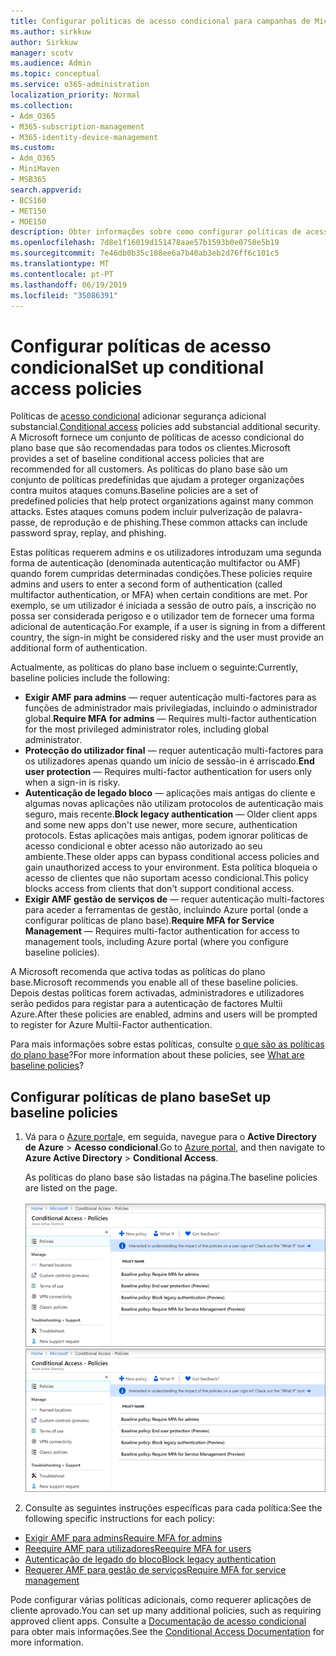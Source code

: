 ```yaml
---
title: Configurar políticas de acesso condicional para campanhas de Microsoft 365
ms.author: sirkkuw
author: Sirkkuw
manager: scotv
ms.audience: Admin
ms.topic: conceptual
ms.service: o365-administration
localization_priority: Normal
ms.collection:
- Adm_O365
- M365-subscription-management
- M365-identity-device-management
ms.custom:
- Adm_O365
- MiniMaven
- MSB365
search.appverid:
- BCS160
- MET150
- MOE150
description: Obter informações sobre como configurar políticas de acesso condicional para Microsoft 365 campanhas.
ms.openlocfilehash: 7d8e1f16019d151478aae57b1593b0e0758e5b19
ms.sourcegitcommit: 7e46db0b35c188ee6a7b40ab3eb2d76ff6c101c5
ms.translationtype: MT
ms.contentlocale: pt-PT
ms.lasthandoff: 06/19/2019
ms.locfileid: "35086391"
---
```

# <a name="set-up-conditional-access-policies"></a><span data-ttu-id="37c18-103">Configurar políticas de acesso condicional</span><span class="sxs-lookup"><span data-stu-id="37c18-103">Set up conditional access policies</span></span>

<span data-ttu-id="37c18-104">Políticas de [acesso condicional](https://docs.microsoft.com/azure/active-directory/conditional-access/overview) adicionar segurança adicional substancial.</span><span class="sxs-lookup"><span data-stu-id="37c18-104">[Conditional access](https://docs.microsoft.com/azure/active-directory/conditional-access/overview) policies add substancial additional security.</span></span> <span data-ttu-id="37c18-105">A Microsoft fornece um conjunto de políticas de acesso condicional do plano base que são recomendadas para todos os clientes.</span><span class="sxs-lookup"><span data-stu-id="37c18-105">Microsoft provides a set of baseline conditional access policies that are recommended for all customers.</span></span> <span data-ttu-id="37c18-106">As políticas do plano base são um conjunto de políticas predefinidas que ajudam a proteger organizações contra muitos ataques comuns.</span><span class="sxs-lookup"><span data-stu-id="37c18-106">Baseline policies are a set of predefined policies that help protect organizations against many common attacks.</span></span> <span data-ttu-id="37c18-107">Estes ataques comuns podem incluir pulverização de palavra-passe, de reprodução e de phishing.</span><span class="sxs-lookup"><span data-stu-id="37c18-107">These common attacks can include password spray, replay, and phishing.</span></span>

<span data-ttu-id="37c18-108">Estas políticas requerem admins e os utilizadores introduzam uma segunda forma de autenticação (denominada autenticação multifactor ou AMF) quando forem cumpridas determinadas condições.</span><span class="sxs-lookup"><span data-stu-id="37c18-108">These policies require admins and users to enter a second form of authentication (called multifactor authentication, or MFA) when certain conditions are met.</span></span> <span data-ttu-id="37c18-109">Por exemplo, se um utilizador é iniciada a sessão de outro país, a inscrição no possa ser considerada perigoso e o utilizador tem de fornecer uma forma adicional de autenticação.</span><span class="sxs-lookup"><span data-stu-id="37c18-109">For example, if a user is signing in from a different country, the sign-in might be considered risky and the user must provide an additional form of authentication.</span></span> 

<span data-ttu-id="37c18-110">Actualmente, as políticas do plano base incluem o seguinte:</span><span class="sxs-lookup"><span data-stu-id="37c18-110">Currently, baseline policies include the following:</span></span>
- <span data-ttu-id="37c18-111">**Exigir AMF para admins** — requer autenticação multi-factores para as funções de administrador mais privilegiadas, incluindo o administrador global.</span><span class="sxs-lookup"><span data-stu-id="37c18-111">**Require MFA for admins** — Requires multi-factor authentication for the most privileged administrator roles, including global administrator.</span></span>
- <span data-ttu-id="37c18-112">**Protecção do utilizador final** — requer autenticação multi-factores para os utilizadores apenas quando um início de sessão-in é arriscado.</span><span class="sxs-lookup"><span data-stu-id="37c18-112">**End user protection** — Requires multi-factor authentication for users only when a sign-in is risky.</span></span> 
- <span data-ttu-id="37c18-113">**Autenticação de legado bloco** — aplicações mais antigas do cliente e algumas novas aplicações não utilizam protocolos de autenticação mais seguro, mais recente.</span><span class="sxs-lookup"><span data-stu-id="37c18-113">**Block legacy authentication** — Older client apps and some new apps don't use newer, more secure, authentication protocols.</span></span> <span data-ttu-id="37c18-114">Estas aplicações mais antigas, podem ignorar políticas de acesso condicional e obter acesso não autorizado ao seu ambiente.</span><span class="sxs-lookup"><span data-stu-id="37c18-114">These older apps can bypass conditional access policies and gain unauthorized access to your environment.</span></span> <span data-ttu-id="37c18-115">Esta política bloqueia o acesso de clientes que não suportam acesso condicional.</span><span class="sxs-lookup"><span data-stu-id="37c18-115">This policy blocks access from clients that don't support conditional access.</span></span> 
- <span data-ttu-id="37c18-116">**Exigir AMF gestão de serviços de** — requer autenticação multi-factores para aceder a ferramentas de gestão, incluindo Azure portal (onde a configurar políticas de plano base).</span><span class="sxs-lookup"><span data-stu-id="37c18-116">**Require MFA for Service Management** — Requires multi-factor authentication for access to management tools, including Azure portal (where you configure baseline policies).</span></span> 

<span data-ttu-id="37c18-117">A Microsoft recomenda que activa todas as políticas do plano base.</span><span class="sxs-lookup"><span data-stu-id="37c18-117">Microsoft recommends you enable all of these baseline policies.</span></span> <span data-ttu-id="37c18-118">Depois destas políticas forem activadas, administradores e utilizadores serão pedidos para registar para a autenticação de factores Multii Azure.</span><span class="sxs-lookup"><span data-stu-id="37c18-118">After these policies are enabled, admins and users will be prompted to register for Azure Multii-Factor authentication.</span></span>

<span data-ttu-id="37c18-119">Para mais informações sobre estas políticas, consulte [o que são as políticas do plano base](https://docs.microsoft.com/azure/active-directory/conditional-access/concept-baseline-protection)?</span><span class="sxs-lookup"><span data-stu-id="37c18-119">For more information about these policies, see [What are baseline policies](https://docs.microsoft.com/azure/active-directory/conditional-access/concept-baseline-protection)?</span></span>


## <a name="set-up-baseline-policies"></a><span data-ttu-id="37c18-120">Configurar políticas de plano base</span><span class="sxs-lookup"><span data-stu-id="37c18-120">Set up baseline policies</span></span>

1. <span data-ttu-id="37c18-121">Vá para o [Azure portal](https://portal.azure.com)e, em seguida, navegue para o **Active Directory de Azure** \> **Acesso condicional**.</span><span class="sxs-lookup"><span data-stu-id="37c18-121">Go to [Azure portal](https://portal.azure.com), and then navigate to **Azure Active Directory** \> **Conditional Access**.</span></span>
    
    <span data-ttu-id="37c18-122">As políticas do plano base são listadas na página.</span><span class="sxs-lookup"><span data-stu-id="37c18-122">The baseline policies are listed on the page.</span></span> <br/> <br/>
    <span data-ttu-id="37c18-123">![Página de lista do plano base políticas de acesso condicional.](media/baslinepolicies.png)</span><span class="sxs-lookup"><span data-stu-id="37c18-123">![Page that lists baseline policies for conditional access.](media/baslinepolicies.png)</span></span>
1. <span data-ttu-id="37c18-124">Consulte as seguintes instruções específicas para cada política:</span><span class="sxs-lookup"><span data-stu-id="37c18-124">See the following specific instructions for each policy:</span></span>

  - [<span data-ttu-id="37c18-125">Exigir AMF para admins</span><span class="sxs-lookup"><span data-stu-id="37c18-125">Require MFA for admins</span></span>](https://docs.microsoft.com/en-us/azure/active-directory/conditional-access/howto-baseline-protect-administrators)
- [<span data-ttu-id="37c18-126">Reequire AMF para utilizadores</span><span class="sxs-lookup"><span data-stu-id="37c18-126">Reequire MFA for users</span></span>](https://docs.microsoft.com/en-us/azure/active-directory/conditional-access/howto-baseline-protect-end-users)  
 - [<span data-ttu-id="37c18-127">Autenticação de legado do bloco</span><span class="sxs-lookup"><span data-stu-id="37c18-127">Block legacy authentication</span></span>](https://docs.microsoft.com/en-us/azure/active-directory/conditional-access/howto-baseline-protect-legacy-auth)
  - [<span data-ttu-id="37c18-128">Requerer AMF para gestão de serviços</span><span class="sxs-lookup"><span data-stu-id="37c18-128">Require MFA for service management</span></span>](https://docs.microsoft.com/azure/active-directory/conditional-access/howto-baseline-protect-azure)

<span data-ttu-id="37c18-129">Pode configurar várias políticas adicionais, como requerer aplicações de cliente aprovado.</span><span class="sxs-lookup"><span data-stu-id="37c18-129">You can set up many additional policies, such as requiring approved client apps.</span></span> <span data-ttu-id="37c18-130">Consulte a [Documentação de acesso condicional](https://docs.microsoft.com/azure/active-directory/conditional-access/) para obter mais informações.</span><span class="sxs-lookup"><span data-stu-id="37c18-130">See the [Conditional Access Documentation](https://docs.microsoft.com/azure/active-directory/conditional-access/) for more information.</span></span>